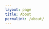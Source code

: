 ```yaml
---
layout: page
title: About
permalink: /about/
---
```


<head>
    <meta charset="UTF-8">
    <meta name="viewport" content="width=device-width, initial-scale=1.0">
    <style>
        .image-container {
            display: inline-block; /* or use "flex" for a flexible layout */
            margin-right: 5px; /* Optional margin between images */
            margin-bottom: 10px; /* bottom margins */
        }

        img {
            width: 410px; /* Set the width of your images */
            height: auto; /* Maintain aspect ratio */
        }
    </style>
    <title>Side-by-Side Images</title>
</head>
<body>
    <div class='image-container'>
        <img src="{{site.url}}/{{site.baseurl}}/assets/images/main_profile.jpg" alt="">
    </div>
    <div class='image-container'>
        <img src="{{site.url}}/{{site.baseurl}}/assets/images/ski_profile.jpg" alt="" style="width:200px;"/>
    </div>
</body>

My name is Aaron Brown and I love working on data projects—everything from web scraping data from infinite online sources to exploratory data analysis and visualizations, feature engineering, regression analysis, machine learning and predictive analytics, and so much more. As you can see, there is plenty of potential in the fields of Statistics and Data Science, and I am set on exploring the extent of their power and relevance in the world. I hope you find my posts useful!

More about me: I am currently an undergraduate student at Brigham Young University majoring in Statistics with a Data Science Emphasis. I am planning to pursue a graduate education and perform research on Entity Resolution and optimal dataset convergeance. However, I am also interested in other research areas including Geospatial Analysis and Bayesian Hierarchical Models. I enjoy sports and I absolutely love working on sports-related data projects. In my free time, I enjoy being outdoors and doing outdoor activities, including hiking, skiing, mountain biking, pickleball, and golf.
